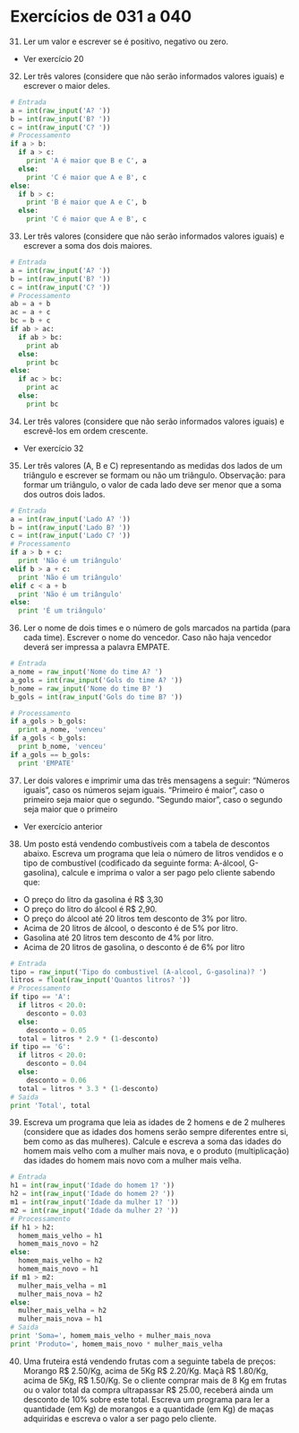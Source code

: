 # Exercícios de 031 a 040

31. Ler um valor e escrever se é positivo, negativo ou zero.

- Ver exercício 20

32. Ler três valores (considere que não serão informados valores iguais) e escrever o maior deles.

```python
# Entrada
a = int(raw_input('A? '))
b = int(raw_input('B? '))
c = int(raw_input('C? '))
# Processamento
if a > b:
  if a > c:
    print 'A é maior que B e C', a
  else:
    print 'C é maior que A e B', c
else:
  if b > c:
    print 'B é maior que A e C', b
  else:
    print 'C é maior que A e B', c  
```
33. Ler três valores (considere que não serão informados valores iguais) e escrever a soma dos dois maiores.

```python
# Entrada
a = int(raw_input('A? '))
b = int(raw_input('B? '))
c = int(raw_input('C? '))
# Processamento
ab = a + b
ac = a + c
bc = b + c
if ab > ac:
  if ab > bc:
    print ab
  else:
    print bc
else:
  if ac > bc:
    print ac
  else:
    print bc 
```

34. Ler três valores (considere que não serão informados valores iguais) e escrevê-los em ordem crescente.
- Ver exercício 32

35. Ler três valores (A, B e C) representando as medidas dos lados de um triângulo e escrever se formam ou não um triângulo. Observação: para formar um triângulo, o valor de cada lado deve ser menor que a soma dos outros dois lados.

```python
# Entrada
a = int(raw_input('Lado A? '))
b = int(raw_input('Lado B? '))
c = int(raw_input('Lado C? '))
# Processamento
if a > b + c:
  print 'Não é um triângulo'
elif b > a + c:
  print 'Não é um triângulo'
elif c < a + b
  print 'Não é um triângulo'
else:
  print 'É um triângulo'
```

36. Ler o nome de dois times e o número de gols marcados na partida (para cada time). Escrever o nome do vencedor. Caso não haja vencedor deverá ser impressa a palavra EMPATE.

```python
# Entrada
a_nome = raw_input('Nome do time A? ')
a_gols = int(raw_input('Gols do time A? '))
b_nome = raw_input('Nome do time B? ')
b_gols = int(raw_input('Gols do time B? '))

# Processamento
if a_gols > b_gols:
  print a_nome, 'venceu'
if a_gols < b_gols:
  print b_nome, 'venceu'
if a_gols == b_gols:
  print 'EMPATE'  
```

37. Ler dois valores e imprimir uma das três mensagens a seguir: “Números iguais”, caso os números sejam iguais. “Primeiro é maior”, caso o primeiro seja maior que o segundo. “Segundo maior”, caso o segundo seja maior que o primeiro
- Ver exercício anterior

38. Um posto está vendendo combustíveis com a tabela de descontos abaixo. Escreva um programa que leia o número de litros vendidos e o tipo de combustível (codificado da seguinte forma: A-álcool, G-gasolina), calcule e imprima o valor a ser pago pelo cliente sabendo que:
- O preço do litro da gasolina é R$ 3,30 
- O preço do litro do álcool é R$ 2,90. 
- O preço do álcool até 20 litros tem desconto de 3% por litro. 
- Acima de 20 litros de álcool, o  desconto é de 5% por litro. 
- Gasolina até 20 litros tem desconto de 4% por litro. 
- Acima de 20 litros de gasolina, o  desconto é de 6% por litro
```python
# Entrada
tipo = raw_input('Tipo do combustivel (A-alcool, G-gasolina)? ')
litros = float(raw_input('Quantos litros? '))
# Processamento
if tipo == 'A':
  if litros < 20.0:
    desconto = 0.03
  else:
    desconto = 0.05
  total = litros * 2.9 * (1-desconto)
if tipo == 'G':
  if litros < 20.0:
    desconto = 0.04
  else:
    desconto = 0.06
  total = litros * 3.3 * (1-desconto)
# Saida
print 'Total', total
```

39. Escreva um programa que leia as idades de 2 homens e de 2 mulheres (considere que as idades dos homens serão sempre diferentes entre si, bem como as das mulheres). Calcule e escreva a soma das idades do homem mais velho com a mulher mais nova, e o produto (multiplicação) das idades do homem mais novo com a mulher mais velha.

```python
# Entrada
h1 = int(raw_input('Idade do homem 1? '))
h2 = int(raw_input('Idade do homem 2? '))
m1 = int(raw_input('Idade da mulher 1? '))
m2 = int(raw_input('Idade da mulher 2? '))
# Processamento
if h1 > h2:
  homem_mais_velho = h1
  homem_mais_novo = h2
else:
  homem_mais_velho = h2
  homem_mais_novo = h1
if m1 > m2:
  mulher_mais_velha = m1
  mulher_mais_nova = h2
else:
  mulher_mais_velha = h2
  mulher_mais_nova = h1
# Saida
print 'Soma=', homem_mais_velho + mulher_mais_nova
print 'Produto=', homem_mais_novo * mulher_mais_velha  
```

40. Uma fruteira está vendendo frutas com a seguinte tabela de preços: Morango R$ 2.50/Kg, acima de 5Kg R$ 2.20/Kg. Maçã R$ 1.80/Kg, acima de 5Kg, R$ 1.50/Kg. Se o cliente comprar mais de 8 Kg em frutas ou o valor total da compra ultrapassar R$ 25.00, receberá ainda um desconto de 10% sobre este total. Escreva um programa para ler a quantidade (em Kg) de morangos e a quantidade (em Kg) de maças adquiridas e escreva o valor a ser pago pelo cliente.
